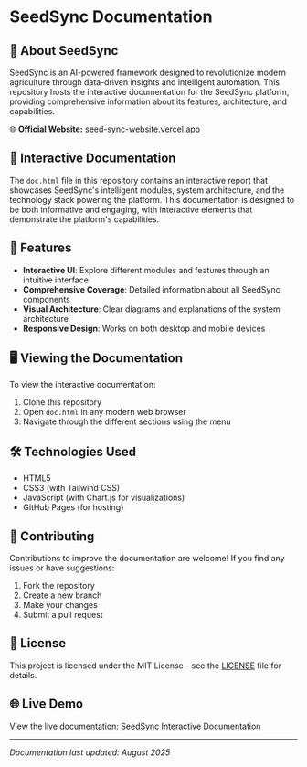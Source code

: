 # SeedSync Documentation

## 🌱 About SeedSync

SeedSync is an AI-powered framework designed to revolutionize modern agriculture through data-driven insights and intelligent automation. This repository hosts the interactive documentation for the SeedSync platform, providing comprehensive information about its features, architecture, and capabilities.

🌐 **Official Website:** [seed-sync-website.vercel.app](https://seed-sync-website.vercel.app)

## 📖 Interactive Documentation

The `doc.html` file in this repository contains an interactive report that showcases SeedSync's intelligent modules, system architecture, and the technology stack powering the platform. This documentation is designed to be both informative and engaging, with interactive elements that demonstrate the platform's capabilities.

## 🚀 Features

- **Interactive UI**: Explore different modules and features through an intuitive interface
- **Comprehensive Coverage**: Detailed information about all SeedSync components
- **Visual Architecture**: Clear diagrams and explanations of the system architecture
- **Responsive Design**: Works on both desktop and mobile devices

## 🖥️ Viewing the Documentation

To view the interactive documentation:

1. Clone this repository
2. Open `doc.html` in any modern web browser
3. Navigate through the different sections using the menu

## 🛠️ Technologies Used

- HTML5
- CSS3 (with Tailwind CSS)
- JavaScript (with Chart.js for visualizations)
- GitHub Pages (for hosting)

## 🤝 Contributing

Contributions to improve the documentation are welcome! If you find any issues or have suggestions:

1. Fork the repository
2. Create a new branch
3. Make your changes
4. Submit a pull request

## 📄 License

This project is licensed under the MIT License - see the [LICENSE](LICENSE) file for details.

## 🌐 Live Demo

View the live documentation: [SeedSync Interactive Documentation](https://joohhnnyyy.github.io/seed_sync_documentation/)

---

*Documentation last updated: August 2025*
